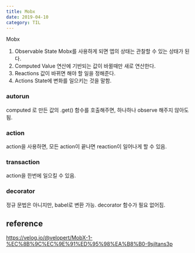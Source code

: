 ```yaml
---
title: Mobx
date: 2019-04-10
category: TIL
---
```


Mobx

1. Observable State
   Mobx를 사용하게 되면 앱의 상태는 관찰할 수 있는 상태가 된다.
2. Computed Value
   연산에 기반되는 값이 바뀔때만 새로 연산한다.
3. Reactions
   값이 바뀌면 해야 할 일을 정해준다.
4. Actions
   State에 변화를 일으키는 것을 말함.

### autorun

computed 로 만든 값의 .get() 함수를 호출해주면, 하나하나 observe 해주지 않아도 됨.

### action

action을 사용하면, 모든 action이 끝나면 reaction이 일어나게 할 수 있음.

### transaction

action을 한번에 일으킬 수 있음.

### decorator

정규 문법은 아니지만, babel로 변환 가능. decorator 함수가 필요 없어짐.

## reference

https://velog.io/@velopert/MobX-1-%EC%8B%9C%EC%9E%91%ED%95%98%EA%B8%B0-9sjltans3p
